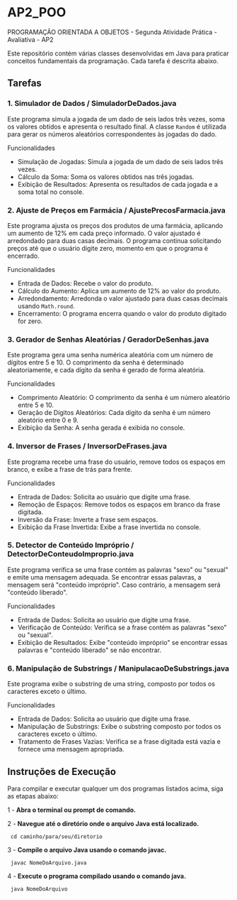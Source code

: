 # AP2_POO
PROGRAMAÇÃO ORIENTADA A OBJETOS - Segunda Atividade Prática - Avaliativa - AP2

Este repositório contém várias classes desenvolvidas em Java para praticar conceitos fundamentais da programação. Cada tarefa é descrita abaixo.

## Tarefas

### 1. Simulador de Dados / SimuladorDeDados.java
Este programa simula a jogada de um dado de seis lados três vezes, soma os valores obtidos e apresenta o resultado final. A classe `Random` é utilizada para gerar os números aleatórios correspondentes às jogadas do dado.

Funcionalidades
* Simulação de Jogadas: Simula a jogada de um dado de seis lados três vezes.
* Cálculo da Soma: Soma os valores obtidos nas três jogadas.
* Exibição de Resultados: Apresenta os resultados de cada jogada e a soma total no console.

### 2. Ajuste de Preços em Farmácia / AjustePrecosFarmacia.java
Este programa ajusta os preços dos produtos de uma farmácia, aplicando um aumento de 12% em cada preço informado. O valor ajustado é arredondado para duas casas decimais. O programa continua solicitando preços até que o usuário digite zero, momento em que o programa é encerrado.

 Funcionalidades
* Entrada de Dados: Recebe o valor do produto.
* Cálculo do Aumento: Aplica um aumento de 12% ao valor do produto.
* Arredondamento: Arredonda o valor ajustado para duas casas decimais usando `Math.round`.
* Encerramento: O programa encerra quando o valor do produto digitado for zero.

### 3. Gerador de Senhas Aleatórias / GeradorDeSenhas.java 
Este programa gera uma senha numérica aleatória com um número de dígitos entre 5 e 10. O comprimento da senha é determinado aleatoriamente, e cada dígito da senha é gerado de forma aleatória.

Funcionalidades
* Comprimento Aleatório: O comprimento da senha é um número aleatório entre 5 e 10.
* Geração de Dígitos Aleatórios: Cada dígito da senha é um número aleatório entre 0 e 9.
* Exibição da Senha: A senha gerada é exibida no console.

### 4. Inversor de Frases / InversorDeFrases.java
Este programa recebe uma frase do usuário, remove todos os espaços em branco, e exibe a frase de trás para frente.

Funcionalidades
* Entrada de Dados: Solicita ao usuário que digite uma frase.
* Remoção de Espaços: Remove todos os espaços em branco da frase digitada.
* Inversão da Frase: Inverte a frase sem espaços.
* Exibição da Frase Invertida: Exibe a frase invertida no console.

### 5. Detector de Conteúdo Impróprio / DetectorDeConteudoImproprio.java
Este programa verifica se uma frase contém as palavras "sexo" ou "sexual" e emite uma mensagem adequada. Se encontrar essas palavras, a mensagem será "conteúdo impróprio". Caso contrário, a mensagem será "conteúdo liberado".

Funcionalidades
* Entrada de Dados: Solicita ao usuário que digite uma frase.
* Verificação de Conteúdo: Verifica se a frase contém as palavras "sexo" ou "sexual".
* Exibição de Resultados: Exibe "conteúdo impróprio" se encontrar essas palavras e "conteúdo liberado" se não encontrar.

### 6. Manipulação de Substrings / ManipulacaoDeSubstrings.java
Este programa exibe o substring de uma string, composto por todos os caracteres exceto o último.

Funcionalidades
* Entrada de Dados: Solicita ao usuário que digite uma frase.
* Manipulação de Substrings: Exibe o substring composto por todos os caracteres exceto o último.
* Tratamento de Frases Vazias: Verifica se a frase digitada está vazia e fornece uma mensagem apropriada.

## Instruções de Execução

Para compilar e executar qualquer um dos programas listados acima, siga as etapas abaixo:

1 -  **Abra o terminal ou prompt de comando.**

2 -  **Navegue até o diretório onde o arquivo Java está localizado.**
  ````
   cd caminho/para/seu/diretorio
  ````

3 - **Compile o arquivo Java usando o comando javac.**
````
 javac NomeDoArquivo.java
````
    
4 - **Execute o programa compilado usando o comando java.**
````
 java NomeDoArquivo
````
